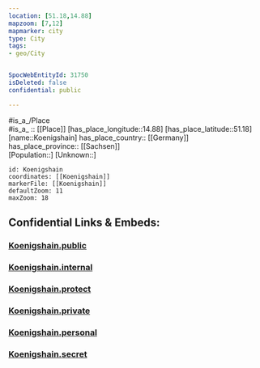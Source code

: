 ```yaml
---
location: [51.18,14.88] 
mapzoom: [7,12] 
mapmarker: city 
type: City
tags:
- geo/City


SpocWebEntityId: 31750
isDeleted: false
confidential: public

---
```

#is_a_/Place  
#is_a_ :: [[Place]] 
[has_place_longitude::14.88] 
[has_place_latitude::51.18] 
[name::Koenigshain] 
has_place_country:: [[Germany]]  
has_place_province:: [[Sachsen]]  
[Population::] 
[Unknown::] 


```leaflet
id: Koenigshain
coordinates: [[Koenigshain]] 
markerFile: [[Koenigshain]] 
defaultZoom: 11 
maxZoom: 18
```


## Confidential Links & Embeds: 

### [Koenigshain.public](/_public/\Earth\Continent\Europe\Europe~Central\Germany\Germany~East\Sachsen\counties~Sachsen\Görlitz\cities~Görlitz\Reichenbach_O.L\CityKoenigshain.public.md) 

### [Koenigshain.internal](/_internal/\Earth\Continent\Europe\Europe~Central\Germany\Germany~East\Sachsen\counties~Sachsen\Görlitz\cities~Görlitz\Reichenbach_O.L\CityKoenigshain.internal.md) 

### [Koenigshain.protect](/_protect/\Earth\Continent\Europe\Europe~Central\Germany\Germany~East\Sachsen\counties~Sachsen\Görlitz\cities~Görlitz\Reichenbach_O.L\CityKoenigshain.protect.md) 

### [Koenigshain.private](/_private/\Earth\Continent\Europe\Europe~Central\Germany\Germany~East\Sachsen\counties~Sachsen\Görlitz\cities~Görlitz\Reichenbach_O.L\CityKoenigshain.private.md) 

### [Koenigshain.personal](/_personal/\Earth\Continent\Europe\Europe~Central\Germany\Germany~East\Sachsen\counties~Sachsen\Görlitz\cities~Görlitz\Reichenbach_O.L\CityKoenigshain.personal.md) 

### [Koenigshain.secret](/_secret/\Earth\Continent\Europe\Europe~Central\Germany\Germany~East\Sachsen\counties~Sachsen\Görlitz\cities~Görlitz\Reichenbach_O.L\CityKoenigshain.secret.md)

